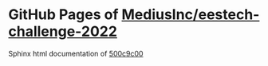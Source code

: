 GitHub Pages of [MediusInc/eestech-challenge-2022](https://github.com/MediusInc/eestech-challenge-2022.git)
===
Sphinx html documentation of [500c9c00](https://github.com/MediusInc/eestech-challenge-2022/tree/500c9c00566849b2fb0444263a6691c7dbd2d5a8)
